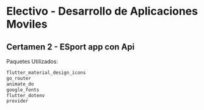 # Electivo - Desarrollo de Aplicaciones Moviles

## Certamen 2 - ESport app con Api

Paquetes Utilizados:

```bash
flutter_material_design_icons
go_router
animate_do
google_fonts
flutter_dotenv
provider
```
